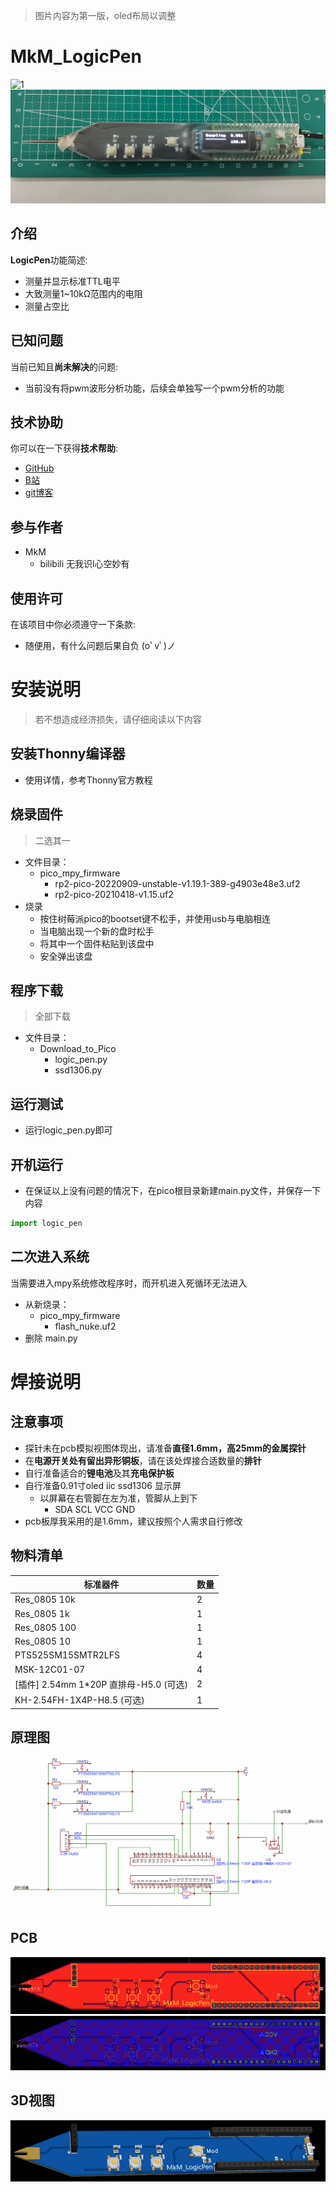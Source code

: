 > 图片内容为第一版，oled布局以调整
# MkM_LogicPen
![1](pic/p1.png)
![2](pic/p2.png)

## 介绍
**LogicPen**功能简述:
- 测量并显示标准TTL电平
- 大致测量1~10kΩ范围内的电阻
- 测量占空比

## 已知问题
当前已知且**尚未解决**的问题:
- 当前没有将pwm波形分析功能，后续会单独写一个pwm分析的功能

## 技术协助
你可以在一下获得**技术帮助**:
- [GitHub](https://github.com/yukModule/LogicPen_Raspberry_Pi_pico/)
- [B站](https://space.bilibili.com/22951795)
- [git博客](https://yukmodule.github.io/)

## 参与作者
- MkM
  - bilibili 无我识l心空妙有

## 使用许可
在该项目中你必须遵守一下条款:
- 随便用，有什么问题后果自负 (oﾟvﾟ)ノ

# 安装说明
> 若不想造成经济损失，请仔细阅读以下内容

## 安装Thonny编译器
- 使用详情，参考Thonny官方教程

## 烧录固件
> 二选其一

- 文件目录：
  - pico_mpy_firmware
    - rp2-pico-20220909-unstable-v1.19.1-389-g4903e48e3.uf2
    - rp2-pico-20210418-v1.15.uf2
- 烧录
  - 按住树莓派pico的bootset键不松手，并使用usb与电脑相连
  - 当电脑出现一个新的盘时松手
  - 将其中一个固件粘贴到该盘中
  - 安全弹出该盘


## 程序下载
> 全部下载

- 文件目录：
  - Download_to_Pico
    - logic_pen.py
    - ssd1306.py

## 运行测试
- 运行logic_pen.py即可

## 开机运行
- 在保证以上没有问题的情况下，在pico根目录新建main.py文件，并保存一下内容

```python
import logic_pen
```

## 二次进入系统
当需要进入mpy系统修改程序时，而开机进入死循环无法进入
- 从新烧录：
  - pico_mpy_firmware
    - flash_nuke.uf2
- 删除 main.py

# 焊接说明

## 注意事项
- 探针未在pcb模拟视图体现出，请准备**直径1.6mm，高25mm的金属探针**
- 在**电源开关处有留出异形铜板**，请在该处焊接合适数量的**排针**
- 自行准备适合的**锂电池**及其**充电保护板**
- 自行准备0.91寸oled iic ssd1306 显示屏
  - 以屏幕在右管脚在左为准，管脚从上到下
    - SDA SCL VCC GND 
- pcb板厚我采用的是1.6mm，建议按照个人需求自行修改

## 物料清单
|标准器件|数量|
|---|---|
|Res_0805 10k|2|
|Res_0805 1k|1|
|Res_0805 100|1|
|Res_0805 10|1|
|PTS525SM15SMTR2LFS|4|
|MSK-12C01-07|4|
|[插件] 2.54mm 1*20P 直排母-H5.0 (可选)|2|
|KH-2.54FH-1X4P-H8.5 (可选)|1|

## 原理图
![sche](pic/sche.png)

## PCB
![pcb](pic/pcb1.png)
![pcb](pic/pcb2.png)

## 3D视图
![3d](pic/3d.png)

